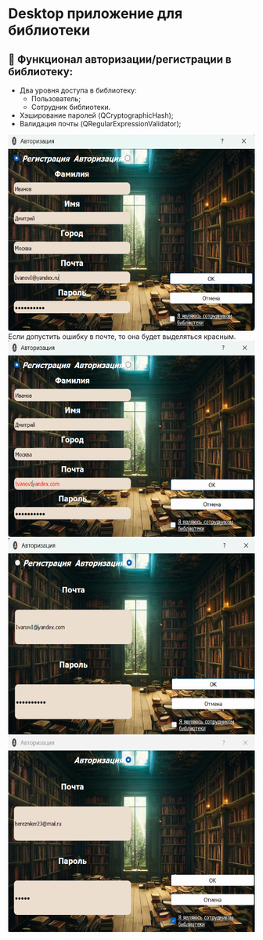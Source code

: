 # Desktop приложение для библиотеки

## 🔗 Функционал авторизации/регистрации в библиотеку:
- Два уровня доступа в библиотеку:
  - Пользователь;
  - Сотрудник библиотеки.
- Хэширование паролей (QCryptographicHash);
- Валидация почты (QRegularExpressionValidator);

<img src="Res/reg_user.png" width="600" height="400">
Если допустить ошибку в почте, то она будет выделяться красным. 
<img src="Res/reg_user_mail.png" width="600" height="400">
<img src="Res/log_user.png" width="600" height="400">
<img src="Res/log_admin.png" width="600" height="400">



